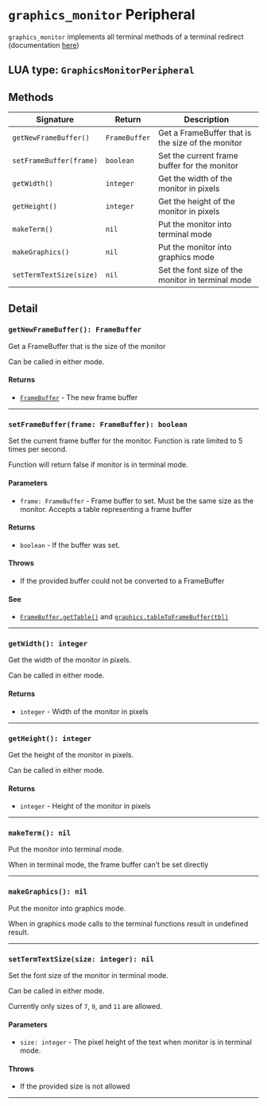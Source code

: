 # `graphics_monitor` Peripheral

`graphics_monitor` implements all terminal methods of a terminal redirect (documentation [here](https://tweaked.cc/module/term.html#ty:Redirect))

## LUA type: `GraphicsMonitorPeripheral`

## Methods

| Signature | Return | Description |
|-----------|--------|-------------|
| `getNewFrameBuffer()` | `FrameBuffer` | Get a FrameBuffer that is the size of the monitor |
| `setFrameBuffer(frame)` | `boolean` | Set the current frame buffer for the monitor |
| `getWidth()` | `integer` | Get the width of the monitor in pixels |
| `getHeight()` | `integer` | Get the height of the monitor in pixels |
| `makeTerm()` | `nil` | Put the monitor into terminal mode |
| `makeGraphics()` | `nil` | Put the monitor into graphics mode |
| `setTermTextSize(size)` | `nil` | Set the font size of the monitor in terminal mode |

## Detail

### `getNewFrameBuffer(): FrameBuffer`

Get a FrameBuffer that is the size of the monitor

Can be called in either mode.

#### Returns
- [`FrameBuffer`](FrameBuffer.md) - The new frame buffer

---

### `setFrameBuffer(frame: FrameBuffer): boolean`

Set the current frame buffer for the monitor. Function is rate limited to 5 times per second.

Function will return false if monitor is in terminal mode.

#### Parameters
- `frame: FrameBuffer` - Frame buffer to set. Must be the same size as the monitor. Accepts a table representing a frame buffer

#### Returns
- `boolean` - If the buffer was set.

#### Throws
- If the provided buffer could not be converted to a FrameBuffer

#### See
- [`FrameBuffer.getTable()`](FrameBuffer.md#gettable-table) and [`graphics.tableToFrameBuffer(tbl)`](graphics.md#tabletoframebuffertbl-table-framebuffer)

---

### `getWidth(): integer`

Get the width of the monitor in pixels.

Can be called in either mode.

#### Returns
- `integer` - Width of the monitor in pixels

---

### `getHeight(): integer`

Get the height of the monitor in pixels.

Can be called in either mode.

#### Returns
- `integer` - Height of the monitor in pixels

---

### `makeTerm(): nil`

Put the monitor into terminal mode.

When in terminal mode, the frame buffer can't be set directly

---

### `makeGraphics(): nil`

Put the monitor into graphics mode.

When in graphics mode calls to the terminal functions result in undefined result.

---

### `setTermTextSize(size: integer): nil`

Set the font size of the monitor in terminal mode.

Can be called in either mode.

Currently only sizes of `7`, `9`, and `11` are allowed.

#### Parameters
- `size: integer` - The pixel height of the text when monitor is in terminal mode.

#### Throws
- If the provided size is not allowed

---